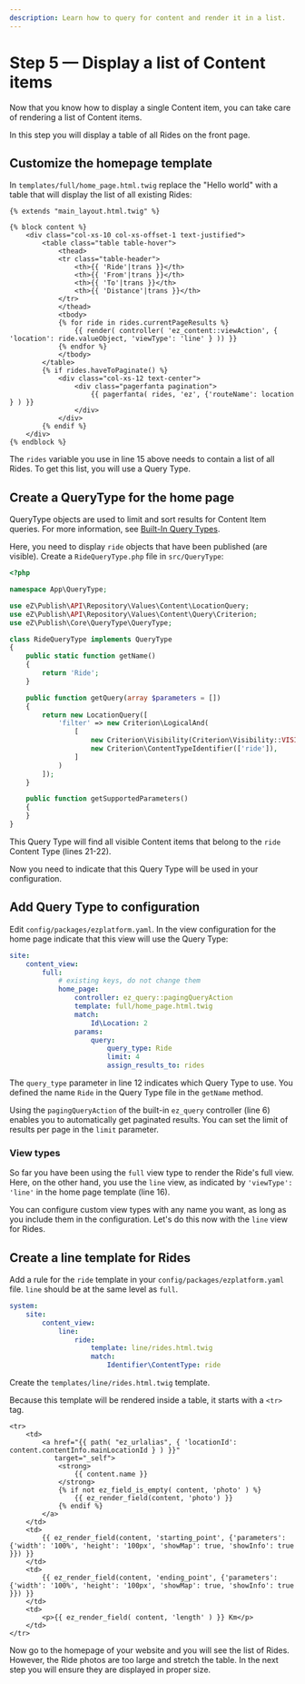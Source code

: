 ```yaml
---
description: Learn how to query for content and render it in a list.
---
```


# Step 5 — Display a list of Content items

Now that you know how to display a single Content item, you can take care of rendering a list of Content items.

In this step you will display a table of all Rides on the front page.

## Customize the homepage template

In `templates/full/home_page.html.twig` replace the "Hello world" with a table that will display the list of all existing Rides:

``` html+twig hl_lines="15 16"
{% extends "main_layout.html.twig" %}

{% block content %}
    <div class="col-xs-10 col-xs-offset-1 text-justified">
        <table class="table table-hover">
            <thead>
            <tr class="table-header">
                <th>{{ 'Ride'|trans }}</th>
                <th>{{ 'From'|trans }}</th>
                <th>{{ 'To'|trans }}</th>
                <th>{{ 'Distance'|trans }}</th>
            </tr>
            </thead>
            <tbody>
            {% for ride in rides.currentPageResults %}
                {{ render( controller( 'ez_content::viewAction', { 'location': ride.valueObject, 'viewType': 'line' } )) }}
            {% endfor %}
            </tbody>
        </table>
        {% if rides.haveToPaginate() %}
            <div class="col-xs-12 text-center">
                <div class="pagerfanta pagination">
                    {{ pagerfanta( rides, 'ez', {'routeName': location } ) }}
                </div>
            </div>
        {% endif %}
    </div>
{% endblock %}
```

The `rides` variable you use in line 15 above needs to contain a list of all Rides.
To get this list, you will use a Query Type.

## Create a QueryType for the home page

QueryType objects are used to limit and sort results for Content Item queries.
For more information, see [Built-In Query Types](../../guide/content_rendering/queries_and_controllers/built-in_query_types.md).

Here, you need to display `ride` objects that have been published (are visible).
Create a `RideQueryType.php` file in `src/QueryType`:

``` php hl_lines="21 22"
<?php

namespace App\QueryType;

use eZ\Publish\API\Repository\Values\Content\LocationQuery;
use eZ\Publish\API\Repository\Values\Content\Query\Criterion;
use eZ\Publish\Core\QueryType\QueryType;

class RideQueryType implements QueryType
{
    public static function getName()
    {
        return 'Ride';
    }

    public function getQuery(array $parameters = [])
    {
        return new LocationQuery([
            'filter' => new Criterion\LogicalAnd(
                [
                    new Criterion\Visibility(Criterion\Visibility::VISIBLE),
                    new Criterion\ContentTypeIdentifier(['ride']),
                ]
            )
        ]);
    }

    public function getSupportedParameters()
    {
    }
}
```

This Query Type will find all visible Content items that belong to the `ride` Content Type (lines 21-22).

Now you need to indicate that this Query Type will be used in your configuration.

## Add Query Type to configuration

Edit `config/packages/ezplatform.yaml`.
In the view configuration for the home page indicate that this view will use the Query Type:

``` yaml hl_lines="6 10 11 12 13 14 15"
site:
    content_view:
        full:
            # existing keys, do not change them
            home_page:
                controller: ez_query::pagingQueryAction
                template: full/home_page.html.twig
                match:
                    Id\Location: 2
                params:
                    query:
                        query_type: Ride
                        limit: 4
                        assign_results_to: rides
```

The `query_type` parameter in line 12 indicates which Query Type to use.
You defined the name `Ride` in the Query Type file in the `getName` method.

Using the `pagingQueryAction` of the built-in `ez_query` controller (line 6)
enables you to automatically get paginated results.
You can set the limit of results per page in the `limit` parameter.

### View types

So far you have been using the `full` view type to render the Ride's full view.
Here, on the other hand, you use the `line` view, as indicated by `'viewType': 'line'` in the home page template (line 16).

You can configure custom view types with any name you want, as long as you include them in the configuration.
Let's do this now with the `line` view for Rides.

## Create a line template for Rides

Add a rule for the `ride` template in your `config/packages/ezplatform.yaml` file.
`line` should be at the same level as `full`.

``` yaml
system:
    site:
        content_view:
            line:
                ride:
                    template: line/rides.html.twig
                    match:
                        Identifier\ContentType: ride
```

Create the `templates/line/rides.html.twig` template.

Because this template will be rendered inside a table, it starts with a `<tr>` tag.

``` html+twig
<tr>
    <td>
        <a href="{{ path( "ez_urlalias", { 'locationId': content.contentInfo.mainLocationId } ) }}"
           target="_self">
            <strong>
                {{ content.name }}
            </strong>
            {% if not ez_field_is_empty( content, 'photo' ) %}
                {{ ez_render_field(content, 'photo') }}
            {% endif %}
        </a>
    </td>
    <td>
        {{ ez_render_field(content, 'starting_point', {'parameters': {'width': '100%', 'height': '100px', 'showMap': true, 'showInfo': true }}) }}
    </td>
    <td>
        {{ ez_render_field(content, 'ending_point', {'parameters': {'width': '100%', 'height': '100px', 'showMap': true, 'showInfo': true }}) }}
    </td>
    <td>
        <p>{{ ez_render_field( content, 'length' ) }} Km</p>
    </td>
</tr>
```

Now go to the homepage of your website and you will see the list of Rides.
However, the Ride photos are too large and stretch the table.
In the next step you will ensure they are displayed in proper size.
